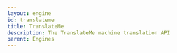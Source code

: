 ```yaml
---
layout: engine
id: translateme
title: TranslateMe
description: The TranslateMe machine translation API
parent: Engines
---
```

